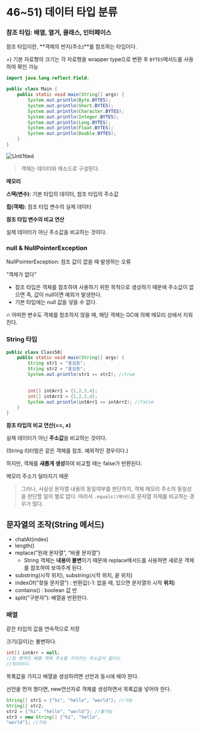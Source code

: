 # 46~51) 데이터 타입 분류

### 참조 타입: 배열, 열거, 클래스, 인터페이스

참조 타입이란, **객체의 번지(주소)**를 참조하는 타입이다.

+) 기본 자료형의 크기는 각 자료형을 wrapper type으로 변환 후 `BYTES`메서드를 사용하여 확인 가능

```java
import java.lang.reflect.Field;

public class Main {
	public static void main(String[] args) {
		System.out.println(Byte.BYTES);
		System.out.println(Short.BYTES);
		System.out.println(Character.BYTES);
		System.out.println(Integer.BYTES);
		System.out.println(Long.BYTES);
		System.out.println(Float.BYTES);
		System.out.println(Double.BYTES);
	}
}
```

![Unti1tled](https://github.com/emitlight/weeklyQuiz02/assets/128894133/81faa099-3679-4d1c-a358-d5a824e01c7c)

> 객체는 데이터와 메소드로 구성된다.
> 

**메모리**

**스택(변수)**: 기본 타입의 데이터, 참조 타입의 주소값

**힙(객체)**: 참조 타입 변수의 실제 데이터

**참조 타입 변수의 비교 연산**

실제 데이터가 아닌 주소값을 비교하는 것이다.

### null & NullPointerException

NullPointerException: 참조 값이 없을 때 발생하는 오류

“객체가 없다”

- 참조 타입은 객체를 참조하여 사용하기 위한 목적으로 생성하기 때문에 주소값이 없으면 즉, 값이 null이면 예외가 발생한다.
- 기본 타입에는 null 값을 넣을 수 없다.

<aside>
🔥 어떠한 변수도 객체를 참조하지 않을 때, 해당 객체는 GC에 의해 메모리 상에서 지워진다.

</aside>

### String 타입

```java
public class Class50{
	public static void main(String[] args) {
		String str1 = "홍길동";
		String str2 = "홍길동";
		System.out.println(str1 == str2); //true
		

		int[] intArr1 = {1,2,3,4};
		int[] intArr2 = {1,2,3,4};
		System.out.println(intArr1 == intArr2); //false
	}
}
```

**참조 타입의 비교 연산(==, ≠)**

실제 데이터가 아닌 **주소값**을 비교하는 것이다.

(String 리터럴은 같은 객체를 참조. 예외적인 경우이다.)

하지만, 객체를 **새롭게 생성**하여 비교할 때는 false가 반환된다.

메모리 주소가 달라지기 때문

> 그러나, 사실상 문자열 내용의 동일여부를 판단하지, 객체 메모리 주소의 동일성을 판단할 일이 별로 없다. 따라서 `.equals()메서드`로 문자열 자체를 비교하는 경우가 많다.
> 

## 문자열의 조작(String 메서드)

- chatAt(index)
- length()
- replace(”원래 문자열”, “바꿀 문자열”)
    - String 객체는 **내용이 불변**이기 때문에 replace메서드를 사용하면 새로운 객체를 참조하여 보여주게 된다.
- substring(시작 위치), substring(시작 위치, 끝 위치)
- indexOf(”찾을 문자열”) : 반환값(-1: 없을 때, 있으면 문자열의 시작 **위치**)
- contains() : boolean 값 반
- split(”구분자”): 배열을 반환한다.

### 배열

같은 타입의 값을 연속적으로 저장

크기(길이)는 불변하다.

```java
int[] intArr = null;
//힙 영역의 배열 객체 주소를 가리키는 주소값이 없다는
//의미이다.
```

목록값을 가지고 배열을 생성하려면 선언과 동시에 해야 한다.

선언을 먼저 했다면, new연산자로 객체를 생성하면서 목록값을 넣어야 한다.

```java
String[] str1 = {"hi", "hello", "world"}; //가능
String[] str2;
str2 = {"hi", "hello", "world"}; //불가능
str3 = new String[] {"hi", "hello", 
"world"}; //가능
```
